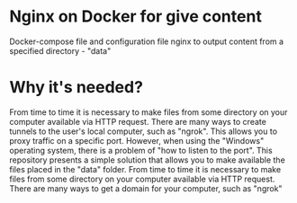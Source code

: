 # Nginx on Docker for give content
Docker-compose file and configuration file nginx to output content from a specified directory - "data"

# Why it's needed?

From time to time it is necessary to make files from some directory on your computer available via HTTP request. There are many ways to create tunnels to the user's local computer, such as "ngrok". This allows you to proxy traffic on a specific port.
However, when using the "Windows" operating system, there is a problem of "how to listen to the port". 
This repository presents a simple solution that allows you to make available the files placed in the "data" folder. 
From time to time it is necessary to make files from some directory on your computer available via HTTP request. There are many ways to get a domain for your computer, such as "ngrok"
